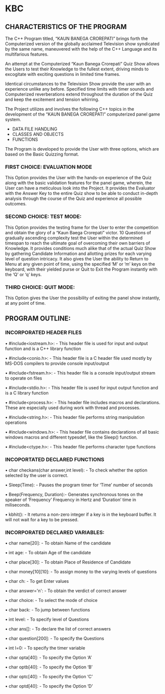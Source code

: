 # KBC

## CHARACTERISTICS OF THE PROGRAM

The C++ Program titled, “KAUN BANEGA CROREPATI” brings forth the Computerized version of the globally acclaimed Television show syndicated by the same name, maneuvered with the help of the C++ Language and its multifarious features.

An attempt at the Computerized “Kaun Banega Crorepati” Quiz Show allows the Users to test their Knowledge to the fullest extent, driving minds to excogitate with exciting questions in limited time frames.

Identical circumstances to the Television Show provide the user with an experience unlike any before. Specified time limits with timer sounds and Computerized reverberations extend throughout the duration of the Quiz and keep the excitement and tension whirring.

The Project utilizes and involves the following C++ topics in the development of the “KAUN BANEGA CROREPATI” computerized panel game system.

* DATA FILE HANDLING
* CLASSES AND OBJECTS
* FUNCTIONS

The Program is developed to provide the User with three options, which are based on the Basic Quizzing format.


### FIRST CHOICE: EVALUATION MODE 

This Option provides the User with the hands-on experience of the Quiz along with the basic validation features for the panel game, wherein, the User can have a meticulous look into the Project. It provides the Evaluator with the Answer Key to the entire Quiz show to be able to conduct in-depth analysis through the course of the Quiz and experience all possible outcomes.


### SECOND CHOICE: TEST MODE:
This Option provides the testing frame for the User to enter the competition and obtain the glory of a “Kaun Baega Crorepati” victor. 10 Questions of gradually ascending complexity test the User within the determined timespan to reach the ultimate goal of overcoming their own barriers of Knowledge.
It provides conditions much alike that of the actual Quiz Show by gathering Candidate Information and allotting prizes for each varying level of question intricacy.
It also gives the User the ability to Return to Menu at any given point of time, using the specified ‘M’ or ‘m’ keys on the keyboard, with their yielded purse or Quit to Exit the Program instantly with the ‘Q’ or ‘q’ keys. 


### THIRD CHOICE: QUIT MODE:
This Option gives the User the possibility of exiting the panel show instantly, at any point of time. 




## PROGRAM OUTLINE:

### INCORPORATED HEADER FILES 

• #include<iostream.h>: - This header file is used for input and output function and is a C++ library function 

•	#include<conio.h>: - This header file is a C header file used mostly by MS-DOS compilers to provide console input/output 

•	#include<fstream.h>: - This header file is a console input/output stream to operate on files 

•	#include<stdio.h>: - This header file is used for input output function and is a C library function

•	#include<process.h>: - This header file includes macros and declarations. These are especially used during work with thread and processes. 

•	#include<string.h>: - This header file performs string manipulation operations

•	#include<windows.h>: - This header file contains declarations of all basic windows macros and different typesdef, like the Sleep() function.

•	#include<ctype.h>: - This header file performs character type functions


### INCOPORTATED DECLARED FUNCTIONS

•	char checkans(char answer,int level): - To check whether the option selected by the user is correct.

•	Sleep(Time): - Pauses the program timer for ‘Time’ number of seconds

•	Beep(Frequency, Duration):- Generates synchronous tones on the speaker of ‘Frequency’ Frequency in Hertz and  ‘Duration’ time in miliseconds.

•	kbhit(): - It returns a non-zero integer if a key is in the keyboard buffer. It will not wait for a key to be pressed.


### INCORPORATED DECLARED VARIABLES:

•	char name[20]: - To obtain Name of the candidate

•	int age: - To obtain Age of the candidate

•	char place[30]: - To obtain Place of Residence of Candidate

•	char money[10][10]: - To assign money to the varying levels of questions 

•	char ch: - To get Enter values

•	char answer='n': - To obtain the verdict of correct answer

•	char choice: - To select the mode of choice

•	char back: - To jump between functions

•	int level: - To specify level of Questions

•	char ans[]: - To declare the list of correct answers

•	char question[200]: - To specify the Questions

•	int l=0: - To specify the timer variable

•	char opta[40]: - To specify the Option ‘A’

•	char optb[40]: - To specify the Option ‘B’

•	char optc[40]: - To specify the Option ‘C’

•	char optd[40]: - To specify the Option ‘D’







